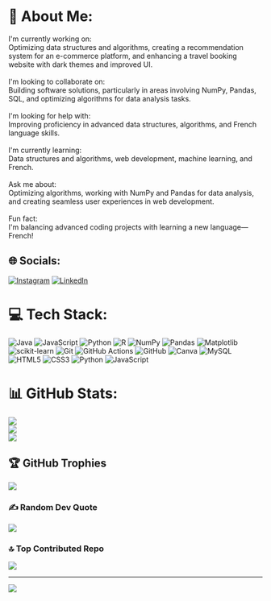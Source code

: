 # 💫 About Me:
I'm currently working on:<br>Optimizing data structures and algorithms, creating a recommendation system for an e-commerce platform, and enhancing a travel booking website with dark themes and improved UI.<br><br>I'm looking to collaborate on:<br>Building software solutions, particularly in areas involving NumPy, Pandas, SQL, and optimizing algorithms for data analysis tasks.<br><br>I'm looking for help with:<br>Improving proficiency in advanced data structures, algorithms, and French language skills.<br><br>I'm currently learning:<br>Data structures and algorithms, web development, machine learning, and French.<br><br>Ask me about:<br>Optimizing algorithms, working with NumPy and Pandas for data analysis, and creating seamless user experiences in web development.<br><br>Fun fact:<br>I'm balancing advanced coding projects with learning a new language—French!


## 🌐 Socials:
[![Instagram](https://img.shields.io/badge/Instagram-%23E4405F.svg?logo=Instagram&logoColor=white)](https://www.instagram.com/harssheyyy/) [![LinkedIn](https://img.shields.io/badge/LinkedIn-%230077B5.svg?logo=linkedin&logoColor=white)](https://www.linkedin.com/in/harshgupta4728) 

# 💻 Tech Stack:
![Java](https://img.shields.io/badge/java-%23ED8B00.svg?style=for-the-badge&logo=openjdk&logoColor=white) ![JavaScript](https://img.shields.io/badge/javascript-%23323330.svg?style=for-the-badge&logo=javascript&logoColor=%23F7DF1E) ![Python](https://img.shields.io/badge/python-3670A0?style=for-the-badge&logo=python&logoColor=ffdd54) ![R](https://img.shields.io/badge/r-%23276DC3.svg?style=for-the-badge&logo=r&logoColor=white) ![NumPy](https://img.shields.io/badge/numpy-%23013243.svg?style=for-the-badge&logo=numpy&logoColor=white) ![Pandas](https://img.shields.io/badge/pandas-%23150458.svg?style=for-the-badge&logo=pandas&logoColor=white) ![Matplotlib](https://img.shields.io/badge/Matplotlib-%23ffffff.svg?style=for-the-badge&logo=Matplotlib&logoColor=black) ![scikit-learn](https://img.shields.io/badge/scikit--learn-%23F7931E.svg?style=for-the-badge&logo=scikit-learn&logoColor=white) ![Git](https://img.shields.io/badge/git-%23F05033.svg?style=for-the-badge&logo=git&logoColor=white) ![GitHub Actions](https://img.shields.io/badge/github%20actions-%232671E5.svg?style=for-the-badge&logo=githubactions&logoColor=white) ![GitHub](https://img.shields.io/badge/github-%23121011.svg?style=for-the-badge&logo=github&logoColor=white) ![Canva](https://img.shields.io/badge/Canva-%2300C4CC.svg?style=for-the-badge&logo=Canva&logoColor=white) ![MySQL](https://img.shields.io/badge/mysql-4479A1.svg?style=for-the-badge&logo=mysql&logoColor=white) ![HTML5](https://img.shields.io/badge/html5-%23E34F26.svg?style=for-the-badge&logo=html5&logoColor=white) ![CSS3](https://img.shields.io/badge/css3-%231572B6.svg?style=for-the-badge&logo=css3&logoColor=white) ![Python](https://img.shields.io/badge/python-3670A0?style=for-the-badge&logo=python&logoColor=ffdd54) ![JavaScript](https://img.shields.io/badge/javascript-%23323330.svg?style=for-the-badge&logo=javascript&logoColor=%23F7DF1E)
# 📊 GitHub Stats:
![](https://github-readme-stats.vercel.app/api?username=harshgupta4728&theme=dark&hide_border=false&include_all_commits=true&count_private=true)<br/>
![](https://github-readme-streak-stats.herokuapp.com/?user=harshgupta4728&theme=dark&hide_border=false)<br/>
![](https://github-readme-stats.vercel.app/api/top-langs/?username=harshgupta4728&theme=dark&hide_border=false&include_all_commits=true&count_private=true&layout=compact)

## 🏆 GitHub Trophies
![](https://github-profile-trophy.vercel.app/?username=harshgupta4728&theme=radical&no-frame=false&no-bg=false&margin-w=4)

### ✍️ Random Dev Quote
![](https://quotes-github-readme.vercel.app/api?type=horizontal&theme=radical)

### 🔝 Top Contributed Repo
![](https://github-contributor-stats.vercel.app/api?username=harshgupta4728&limit=5&theme=dark&combine_all_yearly_contributions=true)

---
[![](https://visitcount.itsvg.in/api?id=harshgupta4728&icon=0&color=0)](https://visitcount.itsvg.in)

<!-- Proudly created with GPRM ( https://gprm.itsvg.in ) -->
